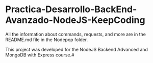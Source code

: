 # Practica-Desarrollo-BackEnd-Avanzado-NodeJS-KeepCoding

All the information about commands, requests, and more are in the README.md file in the Nodepop folder.

This project was developed for the NodeJS Backend Advanced and MongoDB with Express course.# 

